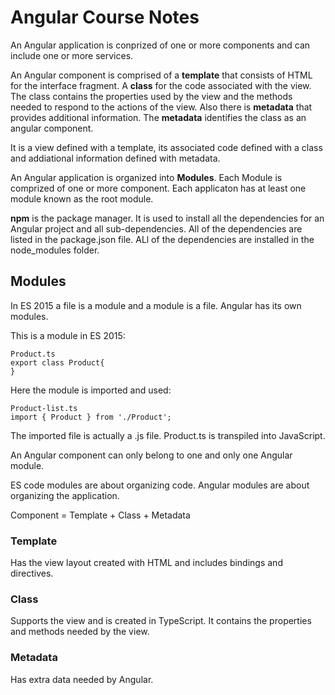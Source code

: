 # Angular Course Notes #

An Angular application is conprized of one or more components and can include one or more services.

An Angular component is comprised of a **template** that consists of HTML for the interface fragment. A **class** for the code associated with the view. The class contains the properties used by the view and the methods needed to respond to the actions of the view. Also there is **metadata** that provides additional information. The **metadata** identifies the class as an angular component.

It is a view defined with a template, its associated code defined with a class and addiational information defined with metadata.

An Angular application is organized into **Modules**. Each Module is comprized of one or more component. Each applicaton has at least one module known as the root module.

**npm** is the package manager. It is used to install all the dependencies for an Angular project and all sub-dependencies. All of the dependencies are listed in the package.json file. ALl of the dependencies are installed in the node_modules folder.

## Modules ##
In ES 2015 a file is a module and a module is a file. Angular has its own modules.

This is a module in ES 2015:

    Product.ts
    export class Product{
    }

Here the module is imported and used:

    Product-list.ts
    import { Product } from './Product';
    
The imported file is actually a .js file. Product.ts is transpiled into JavaScript.

An Angular component can only belong to one and only one Angular module.

ES code modules are about organizing code. Angular modules are about organizing the application.

Component = Template + Class + Metadata

### Template ###
Has the view layout created with HTML and includes bindings and directives. 
### Class ###
Supports the view and is created in TypeScript. It contains the properties and methods needed by the view. 
### Metadata ###
Has extra data needed by Angular. 

